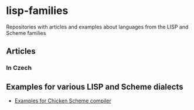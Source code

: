 # lisp-families
Repositories with articles and examples about languages from the LISP and Scheme families

## Articles

### In Czech

## Examples for various LISP and Scheme dialects

* [Examples for Chicken Scheme compiler](chicken/README.md)
